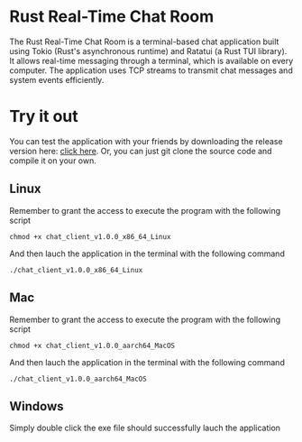 # Rust Real-Time Chat Room
The Rust Real-Time Chat Room is a terminal-based chat application built using Tokio (Rust's asynchronous runtime) and Ratatui (a Rust TUI library). It allows real-time messaging through a terminal, which is available on every computer. The application uses TCP streams to transmit chat messages and system events efficiently.

# Try it out
You can test the application with your friends by downloading the release version here: [click here](https://github.com/Jazzcort/Rust_RealTime_Chat/releases). Or, you can just git clone the source code and compile it on your own.
## Linux
Remember to grant the access to execute the program with the following script
```shell
chmod +x chat_client_v1.0.0_x86_64_Linux
```
And then lauch the application in the terminal with the following command
```shell
./chat_client_v1.0.0_x86_64_Linux 
```
## Mac
Remember to grant the access to execute the program with the following script
```shell
chmod +x chat_client_v1.0.0_aarch64_MacOS
```
And then lauch the application in the terminal with the following command
```shell
./chat_client_v1.0.0_aarch64_MacOS
```
## Windows
Simply double click the exe file should successfully lauch the application
